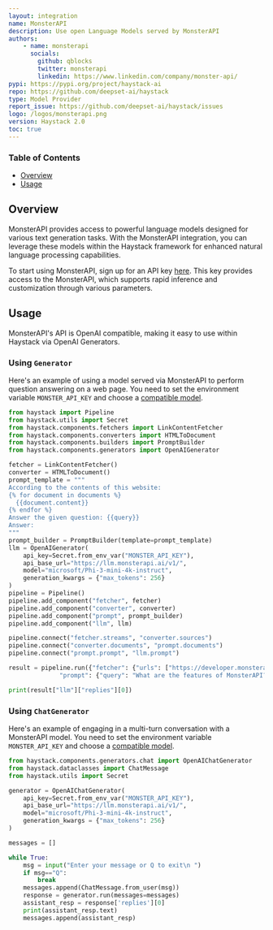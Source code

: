 ```yaml
---
layout: integration
name: MonsterAPI
description: Use open Language Models served by MonsterAPI
authors:
    - name: monsterapi
      socials:
        github: qblocks
        twitter: monsterapi
        linkedin: https://www.linkedin.com/company/monster-api/
pypi: https://pypi.org/project/haystack-ai
repo: https://github.com/deepset-ai/haystack
type: Model Provider
report_issue: https://github.com/deepset-ai/haystack/issues
logo: /logos/monsterapi.png
version: Haystack 2.0
toc: true
---
```


### **Table of Contents**

- [Overview](#overview)
- [Usage](#usage)

## Overview

MonsterAPI provides access to powerful language models designed for various text generation tasks. With the MonsterAPI integration, you can leverage these models within the Haystack framework for enhanced natural language processing capabilities.

To start using MonsterAPI, sign up for an API key [here](https://monsterapi.ai/). This key provides access to the MonsterAPI, which supports rapid inference and customization through various parameters.

## Usage

MonsterAPI's API is OpenAI compatible, making it easy to use within Haystack via OpenAI Generators.

### Using `Generator`

Here's an example of using a model served via MonsterAPI to perform question answering on a web page. You need to set the environment variable `MONSTER_API_KEY` and choose a [compatible model](https://developer.monsterapi.ai/).

```python
from haystack import Pipeline
from haystack.utils import Secret
from haystack.components.fetchers import LinkContentFetcher
from haystack.components.converters import HTMLToDocument
from haystack.components.builders import PromptBuilder
from haystack.components.generators import OpenAIGenerator

fetcher = LinkContentFetcher()
converter = HTMLToDocument()
prompt_template = """
According to the contents of this website:
{% for document in documents %}
  {{document.content}}
{% endfor %}
Answer the given question: {{query}}
Answer:
"""
prompt_builder = PromptBuilder(template=prompt_template)
llm = OpenAIGenerator(
    api_key=Secret.from_env_var("MONSTER_API_KEY"),
    api_base_url="https://llm.monsterapi.ai/v1/",
    model="microsoft/Phi-3-mini-4k-instruct",
    generation_kwargs = {"max_tokens": 256}
)
pipeline = Pipeline()
pipeline.add_component("fetcher", fetcher)
pipeline.add_component("converter", converter)
pipeline.add_component("prompt", prompt_builder)
pipeline.add_component("llm", llm)

pipeline.connect("fetcher.streams", "converter.sources")
pipeline.connect("converter.documents", "prompt.documents")
pipeline.connect("prompt.prompt", "llm.prompt")

result = pipeline.run({"fetcher": {"urls": ["https://developer.monsterapi.ai/docs/"]},
              "prompt": {"query": "What are the features of MonsterAPI?"}})

print(result["llm"]["replies"][0])
```

### Using `ChatGenerator`

Here's an example of engaging in a multi-turn conversation with a MonsterAPI model. You need to set the environment variable `MONSTER_API_KEY` and choose a [compatible model](https://developer.monsterapi.ai/).

```python
from haystack.components.generators.chat import OpenAIChatGenerator
from haystack.dataclasses import ChatMessage
from haystack.utils import Secret

generator = OpenAIChatGenerator(
    api_key=Secret.from_env_var("MONSTER_API_KEY"),
    api_base_url="https://llm.monsterapi.ai/v1/",
    model="microsoft/Phi-3-mini-4k-instruct",
    generation_kwargs = {"max_tokens": 256}
)

messages = []

while True:
    msg = input("Enter your message or Q to exit\n ")
    if msg=="Q":
        break
    messages.append(ChatMessage.from_user(msg))
    response = generator.run(messages=messages)
    assistant_resp = response['replies'][0]
    print(assistant_resp.text)
    messages.append(assistant_resp)
```

